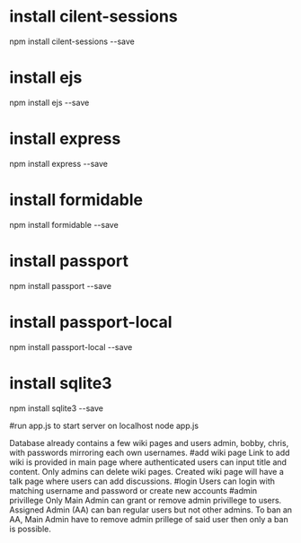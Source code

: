 # install cilent-sessions
npm install cilent-sessions --save
# install ejs
npm install ejs --save
# install express
npm install express --save
# install formidable
npm install formidable --save
# install passport
npm install passport --save
# install passport-local
npm install passport-local --save
# install sqlite3
npm install sqlite3 --save

#run app.js to start server on localhost
node app.js

Database already contains a few wiki pages and users admin, bobby, chris, with passwords mirroring each own usernames.
#add wiki page
Link to add wiki is provided in main page where authenticated users can input title and content. Only admins can delete wiki pages. Created wiki page will have a talk page where users can add discussions.
#login
Users can login with matching username and password or create new accounts
#admin privillege
Only Main Admin can grant or remove admin privillege to users. Assigned Admin (AA) can ban regular users but not other admins. To ban an AA, Main Admin have to remove admin prillege of said user then only a ban is possible.
